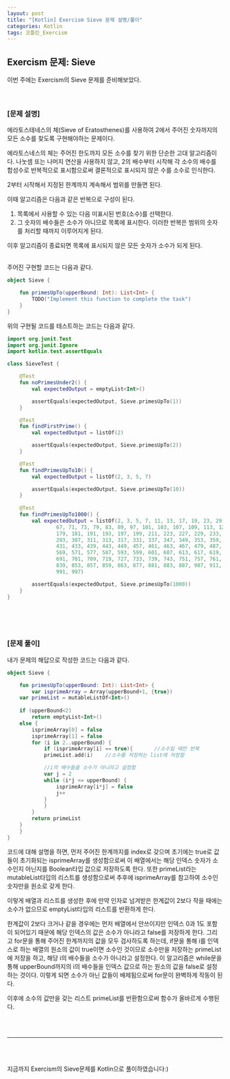 ```yaml
---
layout: post
title: "[Kotlin] Exercism Sieve 문제 설명/풀이"
categories: Kotlin
tags: 코틀린_Exercism
---
```


## Exercism 문제: Sieve
이번 주에는 Exercism의 Sieve 문제를 준비해보았다.
<br/><br/><br/>

### &#91;문제 설명&#93;<br/>
에라토스테네스의 체(Sieve of Eratosthenes)를 사용하여 2에서 주어진 숫자까지의 모든 소수를 찾도록 구현해야하는 문제이다.

에라토스네스의 체는 주어진 한도까지 모든 소수를 찾기 위한 단순한 고대 알고리즘이다.
나눗셈 또는 나머지 연산을 사용하지 않고, 2의 배수부터 시작해 각 소수의 배수를 합성수로 반복적으로 표시함으로써 결론적으로 표시되지 않은 수를 소수로 인식한다.

2부터 시작해서 지정된 한계까지 계속해서 범위를 만들면 된다.

이때 알고리즘은 다음과 같은 반복으로 구성이 된다.
1. 목록에서 사용할 수 있는 다음 미표시된 번호(소수)를 선택한다.
2. 그 숫자의 배수들은 소수가 아니므로 목록에 표시한다.
이러한 반복은 범위의 숫자를 처리할 때까지 이루어지게 된다.

이후 알고리즘이 종료되면 목록에 표시되지 않은 모든 숫자가 소수가 되게 된다.


<br/>
주어진 구현할 코드는 다음과 같다.

```kotlin
object Sieve {

    fun primesUpTo(upperBound: Int): List<Int> {
        TODO("Implement this function to complete the task")
    }
}
```

위의 구현될 코드를 테스트하는 코드는 다음과 같다.
```kotlin
import org.junit.Test
import org.junit.Ignore
import kotlin.test.assertEquals

class SieveTest {

    @Test
    fun noPrimesUnder2() {
        val expectedOutput = emptyList<Int>()

        assertEquals(expectedOutput, Sieve.primesUpTo(1))
    }

    @Test
    fun findFirstPrime() {
        val expectedOutput = listOf(2)

        assertEquals(expectedOutput, Sieve.primesUpTo(2))
    }

    @Test
    fun findPrimesUpTo10() {
        val expectedOutput = listOf(2, 3, 5, 7)

        assertEquals(expectedOutput, Sieve.primesUpTo(10))
    }
    
    @Test
    fun findPrimesUpTo1000() {
        val expectedOutput = listOf(2, 3, 5, 7, 11, 13, 17, 19, 23, 29, 31, 37, 41, 43, 47, 53, 59, 61,
                67, 71, 73, 79, 83, 89, 97, 101, 103, 107, 109, 113, 127, 131, 137, 139, 149, 151, 157, 163, 167, 173,
                179, 181, 191, 193, 197, 199, 211, 223, 227, 229, 233, 239, 241, 251, 257, 263, 269, 271, 277, 281, 283,
                293, 307, 311, 313, 317, 331, 337, 347, 349, 353, 359, 367, 373, 379, 383, 389, 397, 401, 409, 419, 421,
                431, 433, 439, 443, 449, 457, 461, 463, 467, 479, 487, 491, 499, 503, 509, 521, 523, 541, 547, 557, 563,
                569, 571, 577, 587, 593, 599, 601, 607, 613, 617, 619, 631, 641, 643, 647, 653, 659, 661, 673, 677, 683,
                691, 701, 709, 719, 727, 733, 739, 743, 751, 757, 761, 769, 773, 787, 797, 809, 811, 821, 823, 827, 829,
                839, 853, 857, 859, 863, 877, 881, 883, 887, 907, 911, 919, 929, 937, 941, 947, 953, 967, 971, 977, 983,
                991, 997)

        assertEquals(expectedOutput, Sieve.primesUpTo(1000))
    }
}

```

<br/><br/><br/>

### &#91;문제 풀이&#93;<br/>
내가 문제의 해답으로 작성한 코드는 다음과 같다.

```kotlin
object Sieve {

    fun primesUpTo(upperBound: Int): List<Int> {
        var isprimeArray = Array(upperBound+1, {true})
	var primeList = mutableListOf<Int>()
		
	if (upperBound<2)
	    return emptyList<Int>()
	else {
	    isprimeArray[0] = false
	    isprimeArray[1] = false
	    for (i in 2..upperBound) {
	        if (isprimeArray[i] == true){		//소수일 때만 반복
		    primeList.add(i)	//소수를 저장하는 list에 저장함

		    //i의 배수들을 소수가 아니라고 설정함
		    var j = 2
		    while (i*j <= upperBound) {
		        isprimeArray[i*j] = false
		        j++
		    }
	        }
	    }
	    return primeList
	}
    }
}
```

코드에 대해 설명을 하면, 먼저 주어진 한계까지를 index로 갖으며 초기에는 true로 값들이 초기화되는 isprimeArray를 생성함으로써 이 배열에서는 해당 인덱스 숫자가 소수인지 아닌지를 Boolean타입 값으로 저장하도록 한다.
또한 primeList라는 mutableList타입의 리스트를 생성함으로써 추후에 isprimeArray를 참고하여 소수인 숫자만을 원소로 갖게 한다.

이렇게 배열과 리스트를 생성한 후에 만약 인자로 넘겨받은 한계값이 2보다 작을 때에는 소수가 없으므로 emptyList타입의 리스트를 반환하게 한다.

한계값이 2보다 크거나 같을 경우에는 먼저 배열에서 안쓰이지만 인덱스 0과 1도 포함이 되어있기 때문에 해당 인덱스의 값은 소수가 아니라고 false를 저장하게 한다. 
그리고 for문을 통해 주어진 한계까지의 값을 모두 검사하도록 하는데, 
if문을 통해 i를 인덱스로 하는 배열의 원소의 값이 true이면 소수인 것이므로 소수만을 저장하는 primeList에 저장을 하고,
해당 i의 배수들을 소수가 아니라고 설정한다. 
이 알고리즘은 while문을 통해 upperBound까지의 i의 배수들을 인덱스 값으로 하는 원소의 값을 false로 설정하는 것이다.
이렇게 되면 소수가 아닌 값들이 배제됨으로써 for문이 완벽하게 작동이 된다.

이후에 소수의 값만을 갖는 리스트 primeList를 반환함으로써 함수가 올바르게 수행된다.

<br/><br/>
<hr/>
<br/><br/>

지금까지 Exercism의 Sieve문제를 Kotlin으로 풀이하였습니다:)
